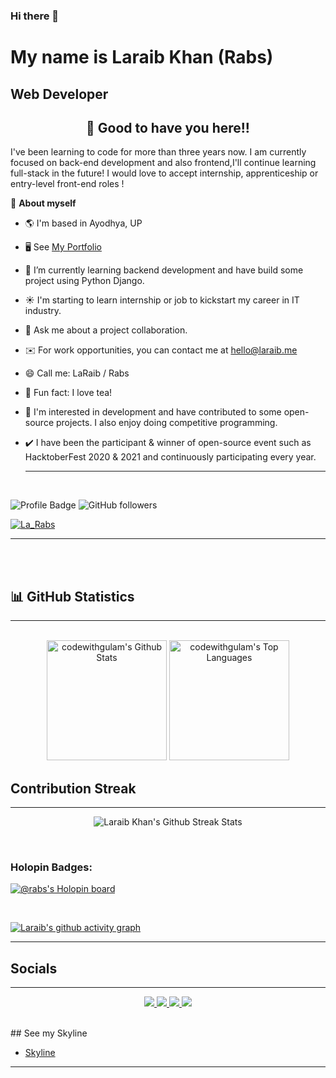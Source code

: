 <!--ABOUT ME CODE-->

<!-- WAKING HAND WITH GOOD TO HAVE YOU TEXT-->

### Hi there 👋 <br />
<h1>My name is Laraib Khan (Rabs)</h1>
<h2>Web Developer</h2>
<h2 align=center>👋 Good to have you here!!</h2>

I've been learning to code for more than three years now. I am currently focused on back-end development and also frontend,I'll continue learning full-stack in the future!
I would love to accept internship, apprenticeship or entry-level front-end roles !

🌱 **About myself**<br>

- 🌎 I'm based in Ayodhya, UP
- 🖥️ See [My Portfolio](http://rabsportfolio.herokuapp.com/)
- 🌱 I’m currently learning backend development and have build some project using Python Django.
- ☀️ I'm starting to learn internship or job to kickstart my career in IT industry.
- 💬 Ask me about a project collaboration.
- ✉️ For work opportunities, you can contact me at [hello@laraib.me](mailto:visitlaraib@gmail.com)
- 😄 Call me: LaRaib / Rabs
- 🍩 Fun fact: I love tea!
- 👯 I'm interested in development and have contributed to some open-source projects. I also enjoy doing competitive programming.
- ✔️ I have been the participant & winner of open-source event such as HacktoberFest 2020 & 2021 and continuously participating every year.
  <hr>
  
  <br>
  
<!--  PROFILES VIEWS

🌱 **Profile Views**&nbsp;&nbsp;&nbsp;&nbsp;&nbsp;&nbsp;&nbsp;
![visitors](https://profile-counter.glitch.me/codewithgulam/count.svg?align=center)

 -->
 
<!-- badges -->
![Profile Badge](https://komarev.com/ghpvc/?username=codewithgulam)
![GitHub followers](https://img.shields.io/github/followers/codewithgulam?label=Follow&style=social)
<!-- 
[![Years Badge](https://badges.pufler.dev/years/codewithgulam)](https://badges.pufler.dev/years/codewithgulam)
[![Repos Badge](https://badges.pufler.dev/repos/codewithgulam)](https://badges.pufler.dev/repos/codewithgulam)  -->

<p align="left"> <a href="https://twitter.com/La_Rabs" target="blank"><img src="https://img.shields.io/twitter/follow/La_Rabs?logo=twitter&style=for-the-badge" alt="La_Rabs" /></a> </p>
<hr>
<br><br>

## &#128202; GitHub Statistics
  <hr>
  <br/>
  <div align="center"
    <a href="https://github.com/codewithgulam/github-readme-stats">
      <img alt="codewithgulam's Github Stats" src="https://denvercoder1-github-readme-stats.vercel.app/api/?username=codewithgulam&show_icons=true&count_private=true&theme=react&hide_border=true&bg_color=1F222E&title_color=F85D7F&icon_color=F8D866" height="192px"/>
    </a>
    <a href="https://github.com/codewithgulam/github-readme-stats">
      <img alt="codewithgulam's Top Languages" src="https://github-readme-stats.vercel.app/api/top-langs/?username=codewithgulam&langs_count=8&layout=compact&theme=react&hide_border=true&bg_color=1F222E&title_color=F85D7F&icon_color=F8D866&hide=Jupyter%20Notebook" height="192px"/>     </a>
      </div>
    
    


 ## Contribution Streak
<hr>

<p align="center">
    <img alt="Laraib Khan's Github Streak Stats" src="http://github-readme-streak-stats.herokuapp.com/?user=codewithlaraib&theme=dark" />
    
</p>
<br>

 ### Holopin Badges:
[![@rabs's Holopin board](https://holopin.me/rabs)](https://holopin.io/@rabs)

<br>

[![Laraib's github activity graph](https://activity-graph.herokuapp.com/graph?username=codewithgulam&theme=react-dark)](https://github.com/ashutosh00710/github-readme-activity-graph)

<hr>




## Socials
<hr>

<p align="center">
    <a href="https://www.linkedin.com/in/laraib-khan-5926101a4/">
      <img src="https://img.shields.io/badge/Rabs_-0077B5?style=for-the-badge&logo=linkedin&logoColor=white" />
    </a>
    <a href="https://instagram.com/la_rabs_">
      <img src="https://img.shields.io/badge/La_rabs_-E4405F?style=for-the-badge&logo=Instagram&logoColor=white" />
    </a>
    <a href="https://twitter.com/La_Rabs">
      <img src="https://img.shields.io/badge/La-Raib-1DA1F2?style=for-the-badge&logo=twitter&logoColor=white" />
    </a>
    <a href="https://www.facebook.com/mohdlaraibkhan.mlk/">
      <img src="https://img.shields.io/badge/Rabs-1DA1F2?style=for-the-badge&logo=facebook&logoColor=white" />
    </a>
  
</p>
<br />
 ## See my Skyline 

- [Skyline](https://skyline.github.com/codewithgulam/2021)
<hr>
<br><br> 

